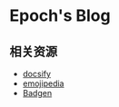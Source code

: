 # Epoch's Blog

## 相关资源

- [docsify](https://docsify.js.org/)
- [emojipedia](https://emojipedia.org)
- [Badgen](https://badgen.net/)